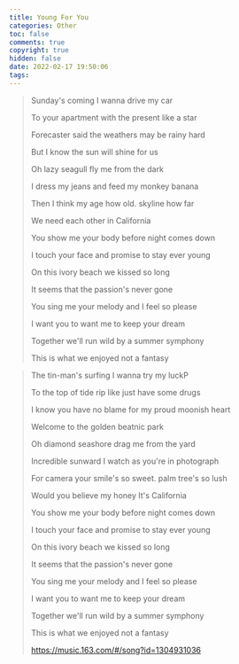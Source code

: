 ```yaml
---
title: Young For You
categories: Other
toc: false
comments: true
copyright: true
hidden: false
date: 2022-02-17 19:50:06
tags:
---
```



<!--more-->


> Sunday's coming I wanna drive my car
> 
> To your apartment with the present like a star
> 
> Forecaster said the weathers may be rainy hard
> 
> But I know the sun will shine for us
> 
> Oh lazy seagull fly me from the dark
> 
> I dress my jeans and feed my monkey banana
> 
> Then I think my age how old. skyline how far
> 
> We need each other in California
> 
> You show me your body before night comes down
> 
> I touch your face and promise to stay ever young
> 
> On this ivory beach we kissed so long
> 
> It seems that the passion's never gone
> 
> You sing me your melody and I feel so please
> 
> I want you to want me to keep your dream
> 
> Together we'll run wild by a summer symphony
> 
> This is what we enjoyed not a fantasy


> The tin-man's surfing I wanna try my luckP
> 
> To the top of tide rip like just have some drugs
> 
> I know you have no blame for my proud moonish heart
> 
> Welcome to the golden beatnic park
> 
> Oh diamond seashore drag me from the yard
> 
> Incredible sunward I watch as you're in photograph
> 
> For camera your smile's so sweet. palm tree's so lush
> 
> Would you believe my honey It's California
> 
> You show me your body before night comes down
> 
> I touch your face and promise to stay ever young
> 
> On this ivory beach we kissed so long
> 
> It seems that the passion's never gone
> 
> You sing me your melody and I feel so please
> 
> I want you to want me to keep your dream
>  
> Together we'll run wild by a summer symphony
> 
> This is what we enjoyed not a fantasy
> 
> https://music.163.com/#/song?id=1304931036

